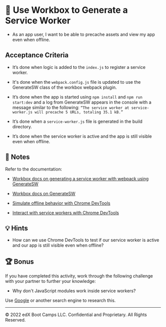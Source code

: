 # 📖 Use Workbox to Generate a Service Worker

* As an app user, I want to be able to precache assets and view my app even when offline.

## Acceptance Criteria

* It’s done when logic is added to the `index.js` to register a service worker.

* It's done when the `webpack.config.js` file is updated to use the GenerateSW class of the workbox webpack plugin.

* It’s done when the app is started using `npm install` and `npm run start:dev` and a log from GenerateSW appears in the console with a message similar to the following: `“The service worker at service-worker.js will precache 5 URLs, totaling 35.1 kB.”`

* It’s done when a `service-worker.js` file is generated in the build directory.

* It’s done when the service worker is active and the app is still visible even when offline.

## 📝 Notes

Refer to the documentation:

* [Workbox docs on generating a service worker with webpack using GenerateSW](https://developers.google.com/web/tools/workbox/guides/generate-service-worker/webpack)

* [Workbox docs on GenerateSW](https://developers.google.com/web/tools/workbox/reference-docs/latest/module-workbox-webpack-plugin.GenerateSW)

* [Simulate offline behavior with Chrome DevTools](https://developers.google.com/web/ilt/pwa/tools-for-pwa-developers#simulate_offline_behavior)

* [Interact with service workers with Chrome DevTools](https://developers.google.com/web/ilt/pwa/tools-for-pwa-developers#interact_with_service_workers_in_the_browser)

## 💡 Hints

* How can we use Chrome DevTools to test if our service worker is active and our app is still visible even when offline?

## 🏆 Bonus

If you have completed this activity, work through the following challenge with your partner to further your knowledge:

* Why don't JavaScript modules work inside service workers?

Use [Google](https://www.google.com) or another search engine to research this.

---
© 2022 edX Boot Camps LLC. Confidential and Proprietary. All Rights Reserved.
